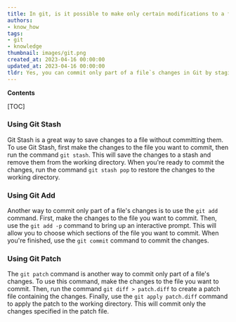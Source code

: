 ```yaml
---
title: In git, is it possible to make only certain modifications to a file and save them?
authors:
- know_how
tags:
- git
- knowledge
thumbnail: images/git.png
created_at: 2023-04-16 00:00:00
updated_at: 2023-04-16 00:00:00
tldr: Yes, you can commit only part of a file`s changes in Git by staging the changes before committing.
---
```


**Contents**

[TOC]

### Using Git Stash

Git Stash is a great way to save changes to a file without committing them. To use Git Stash, first make the changes to the file you want to commit, then run the command `git stash`. This will save the changes to a stash and remove them from the working directory. When you're ready to commit the changes, run the command `git stash pop` to restore the changes to the working directory.

### Using Git Add

Another way to commit only part of a file's changes is to use the `git add` command. First, make the changes to the file you want to commit. Then, use the `git add -p` command to bring up an interactive prompt. This will allow you to choose which sections of the file you want to commit. When you're finished, use the `git commit` command to commit the changes.

### Using Git Patch

The `git patch` command is another way to commit only part of a file's changes. To use this command, make the changes to the file you want to commit. Then, run the command `git diff > patch.diff` to create a patch file containing the changes. Finally, use the `git apply patch.diff` command to apply the patch to the working directory. This will commit only the changes specified in the patch file.
